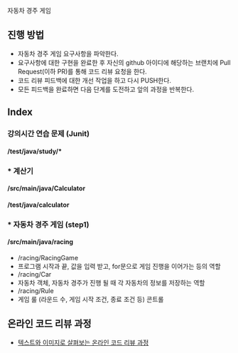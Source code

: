 자동차 경주 게임
## 진행 방법
* 자동차 경주 게임 요구사항을 파악한다.
* 요구사항에 대한 구현을 완료한 후 자신의 github 아이디에 해당하는 브랜치에 Pull Request(이하 PR)를 통해 코드 리뷰 요청을 한다.
* 코드 리뷰 피드백에 대한 개선 작업을 하고 다시 PUSH한다.
* 모든 피드백을 완료하면 다음 단계를 도전하고 앞의 과정을 반복한다.

## Index
### 강의시간 연습 문제 (Junit)
#### /test/java/study/*

### * 계산기 
#### /src/main/java/Calculator
#### /test/java/calculator

### * 자동차 경주 게임 (step1)
#### /src/main/java/racing

- /racing/RacingGame
-  프로그램 시작과 끝, 값을 입력 받고, for문으로 게임 진행을 이어가는 등의 역할 
- /racing/Car
- 자동차 객체, 자동차 경주가 진행 될 때 각 자동차의 정보를 저장하는 역할
- /racing/Rule
- 게임 룰 (라운드 수, 게임 시작 조건, 종료 조건 등) 콘트롤

## 온라인 코드 리뷰 과정
* [텍스트와 이미지로 살펴보는 온라인 코드 리뷰 과정](https://github.com/next-step/nextstep-docs/tree/master/codereview)